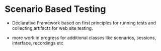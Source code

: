 # Scenario Based Testing

- Declarative Framework based on first principles for running tests and collecting artifacts for web site testing.

- more work in progress for additional classes like scenarios, sessions, interface, recordings etc